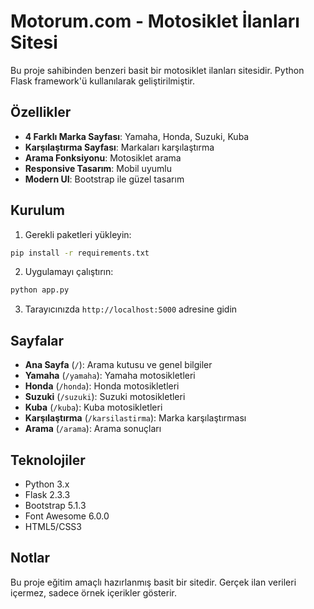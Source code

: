 # Motorum.com - Motosiklet İlanları Sitesi

Bu proje sahibinden benzeri basit bir motosiklet ilanları sitesidir. Python Flask framework'ü kullanılarak geliştirilmiştir.

## Özellikler

- **4 Farklı Marka Sayfası**: Yamaha, Honda, Suzuki, Kuba
- **Karşılaştırma Sayfası**: Markaları karşılaştırma
- **Arama Fonksiyonu**: Motosiklet arama
- **Responsive Tasarım**: Mobil uyumlu
- **Modern UI**: Bootstrap ile güzel tasarım

## Kurulum

1. Gerekli paketleri yükleyin:
```bash
pip install -r requirements.txt
```

2. Uygulamayı çalıştırın:
```bash
python app.py
```

3. Tarayıcınızda `http://localhost:5000` adresine gidin

## Sayfalar

- **Ana Sayfa** (`/`): Arama kutusu ve genel bilgiler
- **Yamaha** (`/yamaha`): Yamaha motosikletleri
- **Honda** (`/honda`): Honda motosikletleri  
- **Suzuki** (`/suzuki`): Suzuki motosikletleri
- **Kuba** (`/kuba`): Kuba motosikletleri
- **Karşılaştırma** (`/karsilastirma`): Marka karşılaştırması
- **Arama** (`/arama`): Arama sonuçları

## Teknolojiler

- Python 3.x
- Flask 2.3.3
- Bootstrap 5.1.3
- Font Awesome 6.0.0
- HTML5/CSS3

## Notlar

Bu proje eğitim amaçlı hazırlanmış basit bir sitedir. Gerçek ilan verileri içermez, sadece örnek içerikler gösterir.